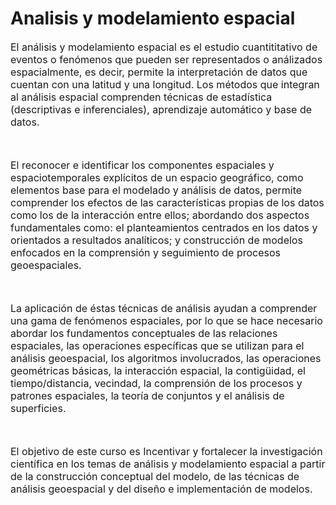 # Analisis y modelamiento espacial

<p style="font-size:16px">El análisis y modelamiento espacial es el estudio cuantititativo de eventos o fenómenos que pueden ser representados o análizados espacialmente, 
es decir, permite la interpretación de datos que cuentan con una latitud y una longitud. Los métodos que integran al análisis espacial comprenden técnicas  de estadística (descriptivas e inferenciales),
aprendizaje automático y base de datos.
 </p><br>

<p style="font-size:16px">El reconocer e identificar  los componentes espaciales y espaciotemporales explícitos de un espacio geográfico, 
como elementos base para el modelado y análisis de datos, permite comprender los efectos de las características propias de los datos como los de la interacción entre ellos; 
abordando dos aspectos fundamentales como: el planteamientos centrados en los datos y orientados a resultados analíticos; 
y construcción de modelos enfocados en la comprensión y seguimiento de procesos geoespaciales. </p><br>


<p style="font-size:16px">La aplicación de éstas técnicas de análisis ayudan a comprender una gama de fenómenos espaciales, por lo que se hace necesario abordar los fundamentos 
conceptuales de las relaciones espaciales, las operaciones específicas que se utilizan para el análisis geoespacial, los algoritmos involucrados, las operaciones geométricas básicas, 
la interacción espacial, la contigüidad, el tiempo/distancia, vecindad, la comprensión de los procesos y patrones espaciales, la teoría de conjuntos y el análisis de superficies. </p><br>


<p style="font-size:16px"> El objetivo de este curso es Incentivar y fortalecer la investigación científica en los temas de análisis y modelamiento espacial a partir de 
la construcción conceptual del modelo, de las técnicas de análisis geoespacial y del diseño e implementación de modelos. </p><br>
